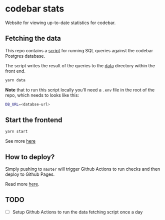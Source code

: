 # codebar stats

Website for viewing up-to-date statistics for codebar.

## Fetching the data

This repo contains a [script](./get-data/index.js) for running SQL queries against the codebar Postgres database.

The script writes the result of the queries to the [data](./www/data) directory within the front end.

```sh
yarn data
```

**Note** that to run this script locally you'll need a `.env` file in the root of the repo, which needs to looks like this:

```sh
DB_URL=<databse-url>
```

## Start the frontend

```sh
yarn start
```

See more [here](./www)

## How to deploy?

Simply pushing to `master` will trigger Github Actions to run checks and then deploy to Github Pages.

Read more [here](./www/README.md).

## TODO

- [ ] Setup Github Actions to run the data fetching script once a day
